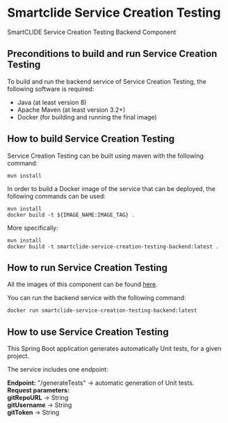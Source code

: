 # Smartclide Service Creation Testing
SmartCLIDE Service Creation Testing Backend Component

## Preconditions to build and run Service Creation Testing

To build and run the backend service of Service Creation Testing, the following software is required:

- Java (at least version 8)
- Apache Maven (at least version 3.2+)
- Docker (for building and running the final image)

## How to build Service Creation Testing

Service Creation Testing can be built using maven with the following command:

```shell
mvn install
```

In order to build a Docker image of the service that can be deployed, the following commands can be used:

```shell
mvn install
docker build -t ${IMAGE_NAME:IMAGE_TAG} .
```

More specifically:

```shell
mvn install
docker build -t smartclide-service-creation-testing-backend:latest .
```

## How to run Service Creation Testing

All the images of this component can be found [here](https://github.com/eclipse-researchlabs/smartclide-Service-Creation-Testing/pkgs/container/smartclide%2Fservice-creation-test-generation).

You can run the backend service with the following command:

```shell
docker run smartclide-service-creation-testing-backend:latest
```

## How to use Service Creation Testing

This Spring Boot application generates automatically Unit tests, for a given project.

The service includes one endpoint:

**Endpoint:** "/generateTests" -> automatic generation of Unit tests.    
**Request parameters:**    
**gitRepoURL** -> String    
**gitUsername** -> String    
**gitToken** -> String 
